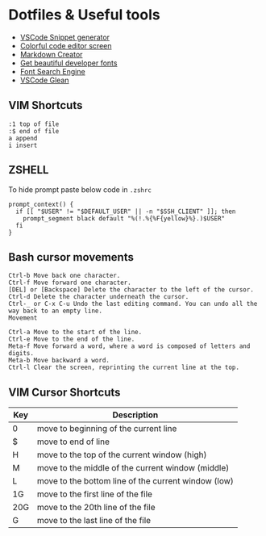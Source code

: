 # Dotfiles & Useful tools

  - [VSCode Snippet generator](https://snippet-generator.app/) 
  - [Colorful code editor screen](https://romannurik.github.io/SlidesCodeHighlighter/)
  - [Markdown Creator](https://dillinger.io/)
  - [Get beautiful developer fonts](https://www.getthefont.com/)
  - [Font Search Engine](https://www.fontsquirrel.com/)
  - [VSCode Glean](https://github.com/wix/vscode-glean/)

## VIM Shortcuts

```
:1 top of file
:$ end of file
a append
i insert
```

## ZSHELL 

To hide prompt paste below code in `.zshrc`
```
prompt_context() {
  if [[ "$USER" != "$DEFAULT_USER" || -n "$SSH_CLIENT" ]]; then
    prompt_segment black default "%(!.%{%F{yellow}%}.)$USER"
  fi
}

```
## Bash cursor movements

```
Ctrl-b Move back one character.
Ctrl-f Move forward one character.
[DEL] or [Backspace] Delete the character to the left of the cursor.
Ctrl-d Delete the character underneath the cursor.
Ctrl-_ or C-x C-u Undo the last editing command. You can undo all the way back to an empty line.
Movement

Ctrl-a Move to the start of the line.
Ctrl-e Move to the end of the line.
Meta-f Move forward a word, where a word is composed of letters and digits.
Meta-b Move backward a word.
Ctrl-l Clear the screen, reprinting the current line at the top.
```

## VIM Cursor Shortcuts


|Key  | Description |
|--|--|
|0 | move to beginning of the current line |
|$ | move to end of line |
|H | move to the top of the current window (high) |
|M | move to the middle of the current window (middle) |
|L | move to the bottom line of the current window (low) |
|1G | move to the first line of the file |
|20G | move to the 20th line of the file |
|G | move to the last line of the file |
